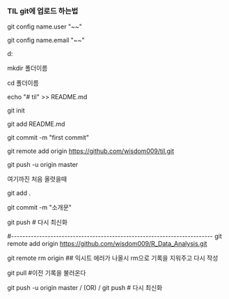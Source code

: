 ### TIL git에 업로드 하는법

git config name.user "~~"

git config name.email "~~"

d:

mkdir 폴더이름

cd 폴더이름

echo "# til" >> README.md

git init

git add README.md

git commit -m "first commit"

git remote add origin https://github.com/wisdom009/til.git   

git push -u origin master

여기까진 처음 올렷을때


git add .

git commit -m "소개문"

git push   # 다시 최신화

#------------------------------------------------------------------------
git remote add origin https://github.com/wisdom009/R_Data_Analysis.git

git remote rm origin ## 익시트 에러가 나올시 rm으로 기록을 지워주고 다시 작성

git pull #이전 기록을 불러온다

git push -u origin master  / (OR) /  git push   # 다시 최신화
